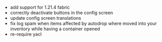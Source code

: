 - add support for 1.21.4 fabric
- correctly deactivate buttons in the config screen
- update config screen translations
- fix log spam when items affected by autodrop where moved into your inventory while having a container opened
- re-require yacl